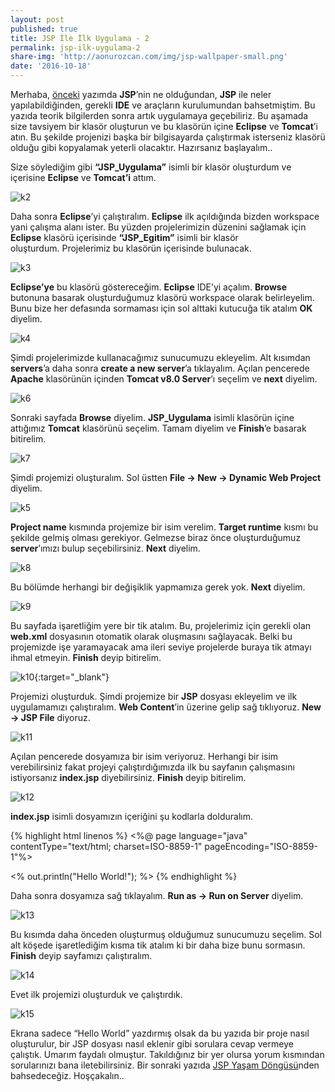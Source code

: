 ```yaml
---
layout: post
published: true
title: JSP İle İlk Uygulama - 2
permalink: jsp-ilk-uygulama-2
share-img: 'http://aonurozcan.com/img/jsp-wallpaper-small.png'
date: '2016-10-18'
---
```

Merhaba, [önceki](http://aonurozcan.com/2016-10-18-java-server-pages-jsp-giris-1) yazımda **JSP**’nin ne olduğundan, **JSP** ile neler yapılabildiğinden, gerekli **IDE** ve araçların kurulumundan bahsetmiştim. Bu yazıda teorik bilgilerden sonra artık uygulamaya geçebiliriz. Bu aşamada size tavsiyem bir klasör oluşturun ve bu klasörün içine **Eclipse** ve **Tomcat**’i atın. Bu şekilde projenizi başka bir bilgisayarda çalıştırmak isterseniz klasörü olduğu gibi kopyalamak yeterli olacaktır. Hazırsanız başlayalım..   

Size söylediğim gibi **“JSP_Uygulama”** isimli bir klasör oluşturdum ve içerisine **Eclipse** ve **Tomcat’i** attım. 

![k2](http://kod5.org/wp-content/uploads/2015/03/k2.png) 

Daha sonra **Eclipse**’yi çalıştıralım. **Eclipse** ilk açıldığında bizden workspace yani çalışma alanı ister. Bu yüzden projelerimizin düzenini sağlamak için **Eclipse** klasörü içerisinde **“JSP_Egitim”** isimli bir klasör oluşturdum. Projelerimiz bu klasörün içerisinde bulunacak. 

![k3](http://kod5.org/wp-content/uploads/2015/03/k3.png) 

**Eclipse’ye** bu klasörü göstereceğim. **Eclipse** IDE’yi açalım. **Browse** butonuna basarak oluşturduğumuz klasörü workspace olarak belirleyelim. Bunu bize her defasında sormaması için sol alttaki kutucuğa tik atalım **OK** diyelim. 

![k4](http://kod5.org/wp-content/uploads/2015/03/k4.png)

Şimdi projelerimizde kullanacağımız sunucumuzu ekleyelim. Alt kısımdan **servers**’a daha sonra **create a new server**’a tıklayalım. Açılan pencerede **Apache** klasörünün içinden **Tomcat v8.0 Server**’ı seçelim ve **next** diyelim. 

![k6](http://kod5.org/wp-content/uploads/2015/03/k6-1024x545.png)

Sonraki sayfada **Browse** diyelim. **JSP_Uygulama** isimli klasörün içine attığımız **Tomcat** klasörünü seçelim. Tamam diyelim ve **Finish**’e basarak bitirelim. 

![k7](http://kod5.org/wp-content/uploads/2015/03/k7-1024x545.png)

Şimdi projemizi oluşturalım. Sol üstten **File -> New -> Dynamic Web Project** diyelim. 

![k5](http://kod5.org/wp-content/uploads/2015/03/k5-1024x545.png) 

**Project name** kısmında projemize bir isim verelim. **Target runtime** kısmı bu şekilde gelmiş olması gerekiyor. Gelmezse biraz önce oluşturduğumuz **server**’ımızı bulup seçebilirsiniz. **Next** diyelim. 

![k8](http://kod5.org/wp-content/uploads/2015/03/k8.png) 

Bu bölümde herhangi bir değişiklik yapmamıza gerek yok. **Next** diyelim. 

![k9](http://kod5.org/wp-content/uploads/2015/03/k9.png)

Bu sayfada işaretliğim yere bir tik atalım. Bu, projelerimiz için gerekli olan **web.xml** dosyasının otomatik olarak oluşmasını sağlayacak. Belki bu projemizde işe yaramayacak ama ileri seviye projelerde buraya tik atmayı ihmal etmeyin. **Finish** deyip bitirelim. 

![k10](http://kod5.org/wp-content/uploads/2015/03/k10.png){:target="_blank"}

Projemizi oluşturduk. Şimdi projemize bir **JSP** dosyası ekleyelim ve ilk uygulamamızı çalıştıralım. **Web Content**’in üzerine gelip sağ tıklıyoruz. **New -> JSP File** diyoruz. 

![k11](http://kod5.org/wp-content/uploads/2015/03/k11-1024x546.png)

Açılan pencerede dosyamıza bir isim veriyoruz. Herhangi bir isim verebilirsiniz fakat projeyi çalıştırdığımızda ilk bu sayfanın çalışmasını istiyorsanız **index.jsp** diyebilirsiniz. **Finish** deyip bitirelim. 

![k12](http://kod5.org/wp-content/uploads/2015/03/k12.png)

**index.jsp** isimli dosyamızın içeriğini şu kodlarla dolduralım.

{% highlight html linenos %}
<%@ page language="java" contentType="text/html; charset=ISO-8859-1" pageEncoding="ISO-8859-1"%>
<!DOCTYPE html PUBLIC "-//W3C//DTD HTML 4.01 Transitional//EN"
"http://www.w3.org/TR/html4/loose.dtd">

<html>
<head>
   <meta http-equiv="Content-Type" content="text/html; charset=ISO-8859-1">
   <title>JSP Ilk Uygulama - 2</title>
</head>
<body>
	<%
	     out.println("Hello World!");
	%>
</body>
</html>
{% endhighlight %}

Daha sonra dosyamıza sağ tıklayalım. **Run as -> Run on Server** diyelim. 

![k13](http://kod5.org/wp-content/uploads/2015/03/k13-1024x545.png) 

Bu kısımda daha önceden oluşturmuş olduğumuz sunucumuzu seçelim. Sol alt köşede işaretlediğim kısma tik atalım ki bir daha bize bunu sormasın. **Finish** deyip sayfamızı çalıştıralım. 

![k14](http://kod5.org/wp-content/uploads/2015/03/k14.png) 

Evet ilk projemizi oluşturduk ve çalıştırdık. 

![k15](http://kod5.org/wp-content/uploads/2015/03/k15-1024x545.png)

Ekrana sadece “Hello World” yazdırmış olsak da bu yazıda bir proje nasıl oluşturulur, bir JSP dosyası nasıl eklenir gibi sorulara cevap vermeye çalıştık. Umarım faydalı olmuştur. Takıldığınız bir yer olursa yorum kısmından sorularınızı bana iletebilirsiniz. Bir sonraki yazıda [JSP Yaşam Döngüsü](http://kod5.org/jsp-yasam-dongusu-lifecycle-3/)nden bahsedeceğiz. Hoşçakalın..
